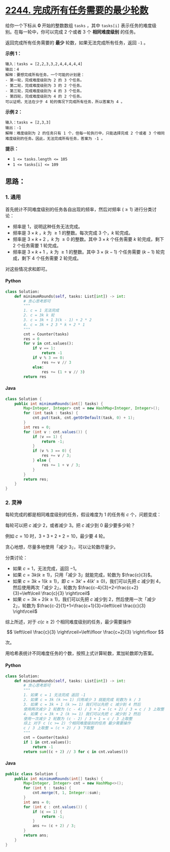 # [2244. 完成所有任务需要的最少轮数](https://leetcode.cn/problems/minimum-rounds-to-complete-all-tasks/)

给你一个下标从 **0** 开始的整数数组 `tasks` ，其中 `tasks[i]` 表示任务的难度级别。在每一轮中，你可以完成 2 个或者 3 个 **相同难度级别** 的任务。

返回完成所有任务需要的 **最少** 轮数，如果无法完成所有任务，返回 `-1` 。

 

**示例 1：**

```
输入：tasks = [2,2,3,3,2,4,4,4,4,4]
输出：4
解释：要想完成所有任务，一个可能的计划是：
- 第一轮，完成难度级别为 2 的 3 个任务。 
- 第二轮，完成难度级别为 3 的 2 个任务。 
- 第三轮，完成难度级别为 4 的 3 个任务。 
- 第四轮，完成难度级别为 4 的 2 个任务。 
可以证明，无法在少于 4 轮的情况下完成所有任务，所以答案为 4 。
```

**示例 2：**

```
输入：tasks = [2,3,3]
输出：-1
解释：难度级别为 2 的任务只有 1 个，但每一轮执行中，只能选择完成 2 个或者 3 个相同难度级别的任务。因此，无法完成所有任务，答案为 -1 。
```

 

**提示：**

- `1 <= tasks.length <= 105`
- `1 <= tasks[i] <= 109`

## 思路：

### 1. 通用

首先统计不同难度级别的任务各自出现的频率，然后对频率 $(\geq1)$ 进行分类讨论：

- 频率是 $1$，说明这种任务无法完成。
- 频率是 $3 \times k$ ，$k$ 为 $\geq1$ 的整数。每次完成 $3$ 个，$k$ 轮完成。
- 频率是 $3 \times k + 2$ ，$k$ 为 $\geq0$ 的整数。其中 $3 \times k$ 个任务需要 $k$ 轮完成，剩下 $2$ 个任务需要 $1$ 轮完成。
- 频率是 $3 \times k + 1$ ，$k$ 为 $\geq1$ 的整数。其中 $3 \times (k - 1)$ 个任务需要 $(k - 1)$ 轮完成，剩下 $4$ 个任务需要 $2$ 轮完成。

对这些情况求和即可。

#### Python
```python
class Solution:
    def minimumRounds(self, tasks: List[int]) -> int:
        # 贪心思考即可
        """
        1. c = 1 无法完成
        2. c = 3k k 轮
        3. c = 3k + 1 3(k - 1) + 2 * 2
        4. c = 3k + 2 3 * k + 2 * 1
        """
        cnt = Counter(tasks)
        res = 0
        for v in cnt.values():
            if v == 1:
                return -1
            if v % 3 == 0:
                res += v // 3
            else:
                res += (1 + v // 3)
        return res
```

#### Java
```java
class Solution {
    public int minimumRounds(int[] tasks) {
        Map<Integer, Integer> cnt = new HashMap<Integer, Integer>();
        for (int task : tasks) {
            cnt.put(task, cnt.getOrDefault(task, 0) + 1);
        }
        int res = 0;
        for (int v : cnt.values()) {
            if (v == 1) {
                return -1;
            }
            if (v % 3 == 0) {
                res += v / 3;
            } else {
                res += 1 + v / 3;
            }
        }
        return res;
    }
}
```

### 2. 灵神

每轮完成的都是相同难度级别的任务，假设难度为 $1$ 的任务有 $c$ 个，问题变成：

每轮可以把 $c$ 减少 $2$，或者减少 $3$。把 $c$ 减少到 $0$ 最少要多少轮？

例如 $c=10$ 时，$3+3+2+2=10$，最少要 $4$ 轮。

贪心地想，尽量多地使用「减少 $3$」，可以让轮数尽量少。

分类讨论：

- 如果 $c=1$，无法完成，返回 $-1$。
- 如果 $c = 3k(k\geq1)$，只用「减少 $3$」就能完成，轮数为 $\frac{c}{3}$。
- 如果 $c = 3k + 1(k\geq1)$，即 $c = 3k' + 4(k'\geq0)$，我们可以先把 $c$ 减少到 $4$，然后使用两次「减少 $2$」，轮数为 $\frac{c-4}{3}+2=\frac{c+2}{3}=\left\lceil \frac{c}{3} \right\rceil$
- 如果 $c = 3k + 2(k\geq1)$，我们可以先把 $c$ 减少到 $2$，然后使用一次「减少 $2$」，轮数为 $\frac{c-2}{1}+1=\frac{c+1}{3}=\left\lceil \frac{c}{3} \right\rceil$

综上所述，对于 $c(c\geq2)$ 个相同难度级别的任务，最少需要操作

$$
\left\lceil \frac{c}{3} \right\rceil=\left\lfloor \frac{c+2}{3} \right\rfloor
$$

次。

用哈希表统计不同难度任务的个数，按照上式计算轮数，累加轮数即为答案。

#### Python
```python
class Solution:
    def minimumRounds(self, tasks: List[int]) -> int:
        # 贪心思考即可
        """
        1. 如果 c = 1 无法完成 返回 -1
        2. 如果 c = 3k (k >= 1) 只用减少 3 就能完成 轮数为 k / 3
        3. 如果 c = 3k + 1 (k >= 1) 我们可以先把 c 减少到 4 然后
        使用两次减少 2 轮数为 (c - 4) / 3 + 2 = (c + 2) / 3 = c / 3 上取整
        4. 如果 c = 3k + 2 (k >= 1) 我们可以先把 c 减少到 2 然后
        使用一次减少 2 轮数为 (c - 2) / 3 + 1 = c / 3 上取整
        综上 对于 c (c >= 2) 个相同难度级别的任务 最少需要操作
        c / 3 上取整 = (c + 2) / 3 下取整
        """
        cnt = Counter(tasks)
        if 1 in cnt.values():
            return -1
        return sum((c + 2) // 3 for c in cnt.values())
```

#### Java
```java
public class Solution {
    public int minimumRounds(int[] tasks) {
        Map<Integer, Integer> cnt = new HashMap<>();
        for (int t : tasks) {
            cnt.merge(t, 1, Integer::sum);
        }
        int ans = 0;
        for (int c : cnt.values()) {
            if (c == 1) {
                return -1;
            }
            ans += (c + 2) / 3;
        }
        return ans;
    }
}
```